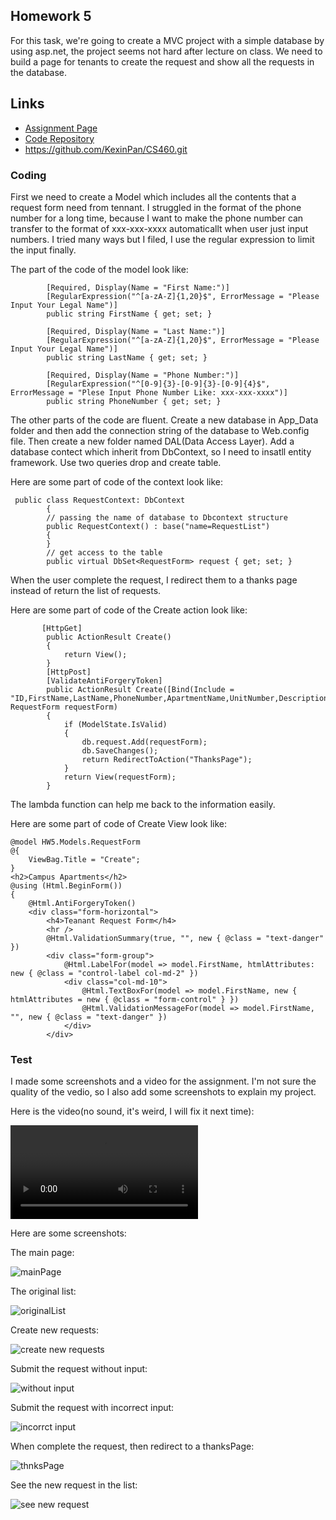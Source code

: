 ## Homework 5

For this task, we're going to create a MVC project with a simple database by using asp.net, the project seems not hard after lecture on class. We need to build a page for tenants to create the request and show all the requests in the database.

## Links

* [Assignment Page](http://www.wou.edu/~morses/classes/cs46x/assignments/HW5_1819.html)
* [Code Repository](https://github.com/KexinPan/CS460/tree/master/HW5)
* https://github.com/KexinPan/CS460.git

### Coding

First we need to create a Model which includes all the contents that a request form need from tennant. I struggled in the format of the phone number for a long time, because I want to make the phone number can transfer to the format of xxx-xxx-xxxx automaticallt when user just input numbers. I tried many ways but I filed, I use the regular expression to limit the input finally.

The part of the code of the model look like:

```
        [Required, Display(Name = "First Name:")]
        [RegularExpression("^[a-zA-Z]{1,20}$", ErrorMessage = "Please Input Your Legal Name")]
        public string FirstName { get; set; }

        [Required, Display(Name = "Last Name:")]
        [RegularExpression("^[a-zA-Z]{1,20}$", ErrorMessage = "Please Input Your Legal Name")]
        public string LastName { get; set; }

        [Required, Display(Name = "Phone Number:")]
        [RegularExpression("^[0-9]{3}-[0-9]{3}-[0-9]{4}$", ErrorMessage = "Plese Input Phone Number Like: xxx-xxx-xxxx")]
        public string PhoneNumber { get; set; }

```
The other parts of the code are fluent. Create a new database in App_Data folder and then add the connection string of the database to Web.config file. Then create a new folder named DAL(Data Access Layer). Add a database contect which inherit from DbContext, so I need to insatll entity framework. Use two queries drop and create table.

Here are some part of code of the context look like:

```
 public class RequestContext: DbContext
        {
        // passing the name of database to Dbcontext structure
        public RequestContext() : base("name=RequestList")
        {
        }
        // get access to the table
        public virtual DbSet<RequestForm> request { get; set; }
```

When the user complete the request, I redirect them to a thanks page instead of return the list of requests.

Here are some part of code of the Create action look like:

```
       [HttpGet]
        public ActionResult Create()
        {
            return View();
        }
        [HttpPost]
        [ValidateAntiForgeryToken]
        public ActionResult Create([Bind(Include = "ID,FirstName,LastName,PhoneNumber,ApartmentName,UnitNumber,Description,Permission")]          RequestForm requestForm)
        {
            if (ModelState.IsValid)
            {
                db.request.Add(requestForm);
                db.SaveChanges();
                return RedirectToAction("ThanksPage");
            }
            return View(requestForm);
        }
```
The lambda function can help me back to the information easily.

Here are some part of code of Create View look like:

```
@model HW5.Models.RequestForm
@{
    ViewBag.Title = "Create";
}
<h2>Campus Apartments</h2>
@using (Html.BeginForm())
{
    @Html.AntiForgeryToken()
    <div class="form-horizontal">
        <h4>Teanant Request Form</h4>
        <hr />
        @Html.ValidationSummary(true, "", new { @class = "text-danger" })
        <div class="form-group">
            @Html.LabelFor(model => model.FirstName, htmlAttributes: new { @class = "control-label col-md-2" })
            <div class="col-md-10">
                @Html.TextBoxFor(model => model.FirstName, new { htmlAttributes = new { @class = "form-control" } })
                @Html.ValidationMessageFor(model => model.FirstName, "", new { @class = "text-danger" })
            </div>
        </div>
```

### Test

I made some screenshots and a video for the assignment. I'm not sure the quality of the vedio, so I also add some screenshots to explain my project.

Here is the video(no sound, it's weird, I will fix it next time):

![video](HW5/HW5.mp4)

Here are some screenshots:

The main page:

![mainPage](HW5/MainPage.jpg)

The original list:

![originalList](HW5/OriginalList.jpg)

Create new requests:

![create new requests](HW5/CreateRequest.jpg)

Submit the request without input:

![without input](HW5/WithoutInput.jpg)

Submit the request with incorrect input:

![incorrct input](HW5/IncorrectInput.jpg)

When complete the request, then redirect to a thanksPage:

![thnksPage](HW5/ThanksPage.jpg)

See the new request in the list:

![see new request](HW5/AddNewRequest.jpg)
